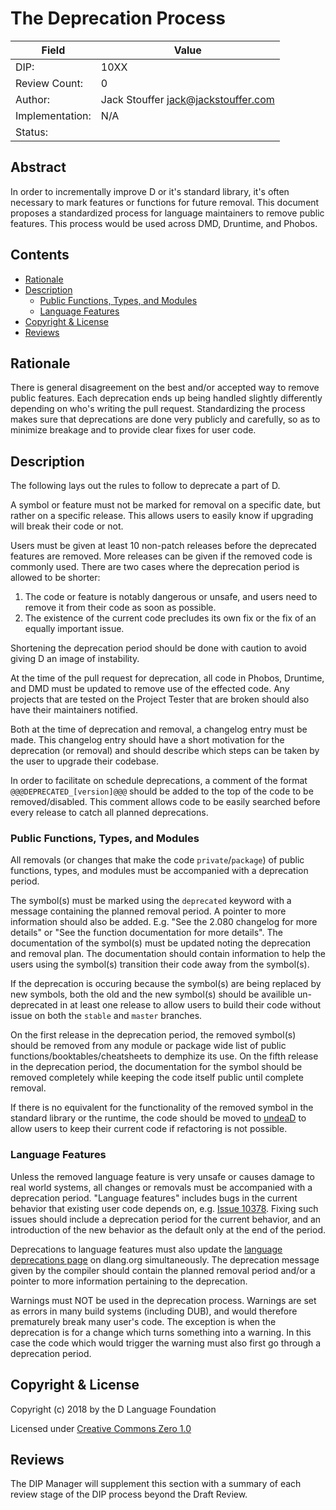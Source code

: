 # The Deprecation Process

| Field           | Value                                                           |
|-----------------|-----------------------------------------------------------------|
| DIP:            | 10XX                                                            |
| Review Count:   | 0                                                               |
| Author:         | Jack Stouffer <jack@jackstouffer.com>                           |
| Implementation: | N/A                                                             |
| Status:         |                                                                 |

## Abstract

In order to incrementally improve D or it's standard library, it's often necessary to
mark features or functions for future removal. This document proposes a standardized
process for language maintainers to remove public features. This process would be 
used across DMD, Druntime, and Phobos.

## Contents
* [Rationale](#rationale)
* [Description](#description)
    * [Public Functions, Types, and Modules](#public-functions-types-and-modules)
    * [Language Features](#language-features)
* [Copyright & License](#copyright--license)
* [Reviews](#reviews)

## Rationale

There is general disagreement on the best and/or accepted way to remove public
features. Each deprecation ends up being handled slightly differently depending on
who's writing the pull request. Standardizing the process makes sure that
deprecations are done very publicly and carefully, so as to minimize breakage and
to provide clear fixes for user code.

## Description

The following lays out the rules to follow to deprecate a part of D.

A symbol or feature must not be marked for removal on a specific date, but rather on a
specific release. This allows users to easily know if upgrading will break their
code or not.

Users must be given at least 10 non-patch releases before the deprecated features
are removed. More releases can be given if the removed code is commonly used.
There are two cases where the deprecation period is allowed to be shorter:

1. The code or feature is notably dangerous or unsafe, and users need to remove
it from their code as soon as possible.
2. The existence of the current code precludes its own fix or the fix of an equally
important issue.

Shortening the deprecation period should be done with caution to avoid giving D
an image of instability.

At the time of the pull request for deprecation, all code in Phobos, Druntime,
and DMD must be updated to remove use of the effected code. Any projects that
are tested on the Project Tester that are broken should also have their
maintainers notified.

Both at the time of deprecation and removal, a changelog entry must be made. This
changelog entry should have a short motivation for the deprecation (or removal)
and should describe which steps can be taken by the user to upgrade their codebase.

In order to facilitate on schedule deprecations, a comment of the format
`@@@DEPRECATED_[version]@@@` should be added to the top of the code to be removed/disabled.
This comment allows code to be easily searched before every release to
catch all planned deprecations.

### Public Functions, Types, and Modules

All removals (or changes that make the code `private`/`package`) of public functions,
types, and modules must be accompanied with a deprecation period.

The symbol(s) must be marked using the `deprecated` keyword with a message containing
the planned removal period. A pointer to more information should also be added. E.g.
"See the 2.080 changelog for more details" or "See the function documentation for more
details". The documentation of the symbol(s) must be updated noting the
deprecation and removal plan. The documentation should contain information to help
the users using the symbol(s) transition their code away from the symbol(s).

If the deprecation is occuring because the symbol(s) are being replaced by new
symbols, both the old and the new symbol(s) should be availible un-deprecated
in at least one release to allow users to build their code without issue on
both the `stable` and `master` branches.

On the first release in the deprecation period, the removed symbol(s) should
be removed from any module or package wide list of public functions/booktables/cheatsheets
to demphize its use. On the fifth release in the deprecation period, the documentation
for the symbol should be removed completely while keeping the code itself public until
complete removal.

If there is no equivalent for the functionality of the removed symbol in the
standard library or the runtime, the code should be moved to
[undeaD](https://github.com/dlang/undeaD) to allow users to keep their current
code if refactoring is not possible.

### Language Features

Unless the removed language feature is very unsafe or causes damage to real
world systems, all changes or removals must be accompanied with a deprecation
period. "Language features" includes bugs in the current behavior that existing
user code depends on, e.g. [Issue 10378](https://issues.dlang.org/show_bug.cgi?id=10378).
Fixing such issues should include a deprecation period for the current behavior,
and an introduction of the new behavior as the default only at the end of the
period.

Deprecations to language features must also update the [language deprecations
page](https://dlang.org/deprecate.html) on dlang.org simultaneously. The deprecation
message given by the compiler should contain the planned removal period and/or a
pointer to more information pertaining to the deprecation.

Warnings must NOT be used in the deprecation process. Warnings are set as errors
in many build systems (including DUB), and would therefore prematurely break many
user's code. The exception is when the deprecation is for a change which turns 
something into a warning. In this case the code which would trigger the warning must
also first go through a deprecation period.

## Copyright & License

Copyright (c) 2018 by the D Language Foundation

Licensed under [Creative Commons Zero 1.0](https://creativecommons.org/publicdomain/zero/1.0/legalcode.txt)

## Reviews

The DIP Manager will supplement this section with a summary of each review stage
of the DIP process beyond the Draft Review.
